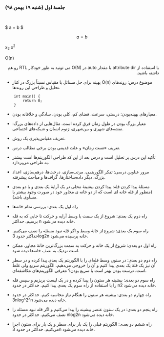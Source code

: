 ### جلسۀ اول (شنبه ۱۹ بهمن ۹۸)
<br />

$ a = b $

$$ a = b $$

x<sub>2</sub>
x<sup>2</sup>

O(n)

 <div dir="auto">
                با استفاده از attribute dir با مقدار auto در O(N) می تونید به طور خودکار RTL رو هم داشته باشید.
  </div>

- موضوع درس: روند‌های <span dir="ltr">O(n)</span> بهینه برای حل مسائل با مقیاس نسبتاً بزرگ در کنار تحلیل و طراحی این روندها.

```
    int main() {
        return 0;
    }
```


- معیارهای بهینه‌بودن: درستی، سرعت، فضای کم، کلی بودن، سادگی و خلاقانه بودن.

- معیار بزرگ بودن در طول زمان فرق کرده است. مثال‌هایی از داده‌های بزرگ: نقشه‌های شهری و بین‌شهری، ژنوم انسان و شبکه‌های اجتماعی.

- تعریف مقیاس‌پذیری یک روش.

- تعریف «تست زمان» و علت قدیمی بودن برخی مطالب درس.

- تأکید این درس بر تحلیل است و درس بعد از این که طراحی الگوریتم‌ها است بیشتر به طراحی می‌پردازد.

- مرور عناوین درسی: تفکر الگوریتمی، مرتب‌سازی، درخت‌ها، درهم‌سازی، اعداد بزرگ، دیگر داده‌ساختارها، گراف‌ها و مباحث پیشرفته.

- مسئلۀ پیدا کردن قله: پیدا کردن بیشینۀ محلی در یک آرایۀ یک بعدی و یا دو بعدی (منظور از قله خانه ای است که از دو خانه ی مجاور خود در صورت وجود بیشتر یا مساوی باشد).

- راه اول یک بعدی: بررسی تمام خانه‌ها

- راه دوم یک بعدی: شروع از یک سمت یا وسط آرایه و حرکت تا جایی که به قله برسیم. حداکثر n خانه دیده می‌شود.

- راه سوم یک بعدی: شروع از خانۀ وسط و اگر قله نبود مسئله را نصف می‌کنیم. حداکثر حدود 3log2n خانه پرسیده می‌شود.

- راه اول دو بعدی: شروع از یک خانه و حرکت به سمت بزرگ‌ترین خانۀ مجاور. ممکن است نزدیک به نصف خانه‌ها دیده شود.

- راه دوم دو بعدی: در ستون وسط قله‌ای را با الگوریتم یک بعدی پیدا کرده و در سطر آن نیز یک قلۀ یک بعدی پیدا کنیم و آن را خروجی می‌دهیم. الگوریتم سریع ولی غلط است. درست بودن بهتر است یا سریع بودن؟ معرفی الگوریتم‌های مکاشفه‌ای.

- راه سوم دو بعدی: بیشینه هر ستون را پیدا کرده و در یک لیست بریزیم و سپس قله را با استفاده از راه سوم یک بعدی پیدا کنیم. حداکثر در حدود n2 خانه دیده می‌شود.

- راه چهارم دو بعدی: بیشینه هر ستون را هنگام نیاز محاسبه کنیم. حداکثر در حدود 3nlog^2^n خانه دیده می‌شود.

- راه پنجم دو بعدی: در یک ستون عنصر بیشینه را پیدا می‌کنیم و اگر قله نبود مسئله را نصف می‌کنیم. حداکثر در حدود nlog2n خانه دیده می‌شود.

- راه ششم دو بعدی: الگوریتم قبلی را یک بار برای سطر و یک بار برای ستون اجرا می‌کنیم. حداکثر در حدود 3n خانه دیده می‌شود.